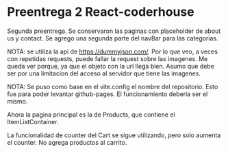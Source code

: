 # Preentrega 2 React-coderhouse

Segunda preentrega. Se conservaron las paginas con placeholder de about us y contact. Se agrego una segunda parte del navBar para las categorias.

NOTA: se utiliza la api de https://dummyjson.com/. Por lo que veo, a veces con repetidas requests, puede fallar la request sobre las imagenes. Me queda ver porque, ya que el objeto con la url llega bien. Asumo que debe ser por una limitacion del acceso al servidor que tiene las imagenes.

NOTA: Se puso como base en el vite.config el nombre del repositorio. Esto fue para poder levantar github-pages. El funcionamiento deberia ser el mismo.

Ahora la pagina principal es la de Products, que contiene el ItemListContainer.

La funcionalidad de counter del Cart se sigue utilizando, pero solo aumenta el counter. No agrega productos al carrito.

